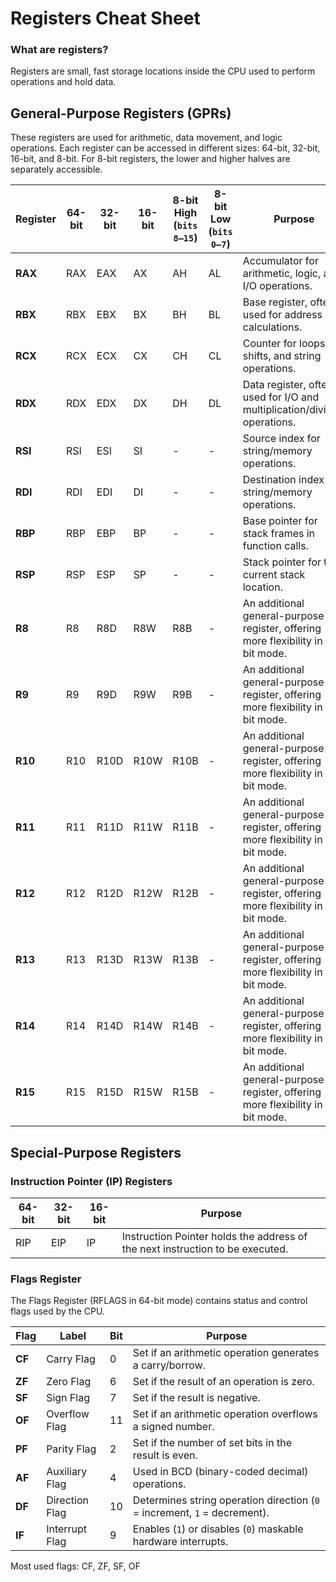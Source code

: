 # Registers Cheat Sheet
### What are registers?
Registers are small, fast storage locations inside the CPU used to perform operations and hold data.

## General-Purpose Registers (GPRs)

These registers are used for arithmetic, data movement, and logic operations. Each register can be accessed in different sizes: 64-bit, 32-bit, 16-bit, and 8-bit. For 8-bit registers, the lower and higher halves are separately accessible.

| **Register** | **64-bit** | **32-bit** | **16-bit** | **8-bit High** (`bits 8–15`) | **8-bit Low** (`bits 0–7`) | **Purpose**                                                                 |
|--------------|------------|------------|------------|-----------------------------|---------------------------|-----------------------------------------------------------------------------|
| **RAX**      | RAX        | EAX        | AX         | AH             | AL            | Accumulator for arithmetic, logic, and I/O operations.                     |
| **RBX**      | RBX        | EBX        | BX         | BH             | BL            | Base register, often used for address calculations.                        |
| **RCX**      | RCX        | ECX        | CX         | CH             | CL            | Counter for loops, shifts, and string operations.                          |
| **RDX**      | RDX        | EDX        | DX         | DH             | DL            | Data register, often used for I/O and multiplication/division operations.  |
| **RSI**      | RSI        | ESI        | SI         | -              | -             | Source index for string/memory operations.                                 |
| **RDI**      | RDI        | EDI        | DI         | -              | -             | Destination index for string/memory operations.                            |
| **RBP**      | RBP        | EBP        | BP         | -              | -             | Base pointer for stack frames in function calls.                           |
| **RSP**      | RSP        | ESP        | SP         | -              | -             | Stack pointer for the current stack location.                              |
| **R8**       | R8         | R8D        | R8W        | R8B           | -              | An additional general-purpose register, offering more flexibility in 64-bit mode.|
| **R9**       | R9         | R9D        | R9W        | R9B           | -              | An additional general-purpose register, offering more flexibility in 64-bit mode.|
| **R10**      | R10        | R10D       | R10W       | R10B          | -              | An additional general-purpose register, offering more flexibility in 64-bit mode.|
| **R11**      | R11        | R11D       | R11W       | R11B          | -              | An additional general-purpose register, offering more flexibility in 64-bit mode.|
| **R12**      | R12        | R12D       | R12W       | R12B          | -              | An additional general-purpose register, offering more flexibility in 64-bit mode.|
| **R13**      | R13        | R13D       | R13W       | R13B          | -              | An additional general-purpose register, offering more flexibility in 64-bit mode.|
| **R14**      | R14        | R14D       | R14W       | R14B          | -              | An additional general-purpose register, offering more flexibility in 64-bit mode.|
| **R15**      | R15        | R15D       | R15W       | R15B          | -              | An additional general-purpose register, offering more flexibility in 64-bit mode.|

## Special-Purpose Registers
### Instruction Pointer (IP) Registers
| **64-bit** | **32-bit** | **16-bit** |	**Purpose** |
|------------|------------|------------|--------------|
| RIP	| EIP| 	IP| 	Instruction Pointer holds the address of the next instruction to be executed.



### **Flags Register**
The Flags Register (RFLAGS in 64-bit mode) contains status and control flags used by the CPU.

| **Flag**    | **Label**      | **Bit** | **Purpose**                                                                             |
|-------------|-------|---------|--------------------------------------------------------------------------------------------------|
| **CF** |Carry Flag   | 0       | Set if an arithmetic operation generates a carry/borrow.                                        |
| **ZF** |Zero Flag    | 6       | Set if the result of an operation is zero.                                                       |
| **SF**| Sign Flag    | 7       | Set if the result is negative.                                                                   |
| **OF** |Overflow Flag| 11      | Set if an arithmetic operation overflows a signed number.                                        |
| **PF**| Parity Flag  | 2       | Set if the number of set bits in the result is even.                                             |
| **AF** |Auxiliary Flag | 4     | Used in BCD (binary-coded decimal) operations.                                                   |
| **DF**| Direction Flag| 10     | Determines string operation direction (`0` = increment, `1` = decrement).                        |
| **IF** |Interrupt Flag | 9       | Enables (`1`) or disables (`0`) maskable hardware interrupts.                                    |


Most used flags: CF, ZF, SF, OF














